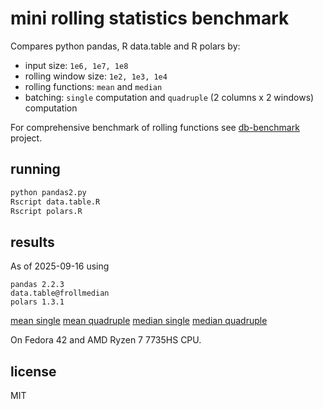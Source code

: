 
# mini rolling statistics benchmark

Compares python pandas, R data.table and R polars by:

- input size: `1e6, 1e7, 1e8`
- rolling window size: `1e2, 1e3, 1e4`
- rolling functions: `mean` and `median`
- batching: `single` computation and `quadruple` (2 columns x 2 windows) computation

For comprehensive benchmark of rolling functions see [db-benchmark](https://github.com/duckdblabs/db-benchmark/pull/9) project.

## running

```sh
python pandas2.py
Rscript data.table.R
Rscript polars.R
```

## results

As of 2025-09-16 using

```
pandas 2.2.3
data.table@frollmedian
polars 1.3.1
```

[mean single](https://github.com/user-attachments/assets/666aea13-0947-4753-a1ab-214b8ec20f6e)
[mean quadruple](https://github.com/user-attachments/assets/f5f29a64-a58a-413d-bb12-1a32269b1ea7)
[median single](https://github.com/user-attachments/assets/9d94f0b7-b4c0-44da-9c34-54bc2a8fb784)
[median quadruple](https://github.com/user-attachments/assets/e328703b-fca9-45a8-b885-a8efb4bcd505)

On Fedora 42 and AMD Ryzen 7 7735HS CPU.

## license

MIT
